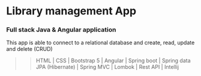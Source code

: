 # Library management App
### Full stack Java & Angular application

This app is able to connect to a relational database and create, read, update and delete (CRUD) 

>> HTML | 
>> CSS | 
>> Bootstrap 5 | 
>> Angular | 
>> Spring boot | 
>> Spring data JPA (Hibernate) | 
>> Spring MVC |
>> Lombok |
>> Rest API |
>> Intellij
